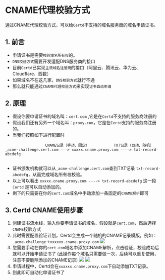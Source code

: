 # CNAME代理校验方式

通过CNAME代理校验方式，可以给`Certd`不支持的域名服务商的域名申请证书。

## 1. 前言
* 申请证书是需要`校验域名所有权`的。
* `DNS校验方式`需要开发适配DNS服务商的接口
* 目前`Certd`已实现`主流域名注册商`的接口（阿里云、腾讯云、华为云、Cloudflare、西数）
* 如果域名不在这几家，`DNS校验方式`就行不通
* 那么就只能通过`CNAME代理校验方式`来实现`证书自动申请`

## 2. 原理
* 假设你要申请证书的域名叫：`cert.com` ,它是在`Certd`不支持的服务商注册的
* 假设我们还有另外一个域名叫：`proxy.com`，它是在`Certd`支持的服务商注册的。
* 当我们按照如下进行配置时
```
                  CNAME记录（手动、固定）           TXT记录（自动、随机）
_acme-challenge.cert.com ---> xxxxx.cname.proxy.com ----> txt-record-abcdefg
   
```
* 证书颁发机构就可以从`_acme-challenge.cert.com`查到TXT记录 `txt-record-abcdefg`，从而完成域名所有权校验。
* 以上可以看出 `xxxxx.cname.proxy.com ----> txt-record-abcdefg` 这一段`Certd` 是可以自动添加的。
* 剩下的只需要在你的`cert.com`域名中手动添加一条固定的`CNAME解析`即可
                         

## 3. Certd CNAME使用步骤


1. 创建证书流水线，输入你要申请证书的域名，假设就是`cert.com`，然后选择`CNAME`校验方式
2. 此时需要配置验证计划，Certd会生成一个随机的CNAME记录模版，例如：`_acme-challenge`->`xxxxxx.cname.proxy.com`
   ![](./images/cname2.png)
3. 您需要手动在你的`cert.com`域名中添加CNAME解析，点击验证，校验成功后就可以开始申请证书了 (此操作每个域名只需要做一次，后续可以重复使用，注意不要删除添加的CNAME记录)
   ![](./images/cname3.png)
   ![](./images/cname4.png)
4. 申请过程中，Certd会在`xxxxxx.cname.proxy.com`下自动添加TXT记录。 
5. 到此即可自动化申请证书了





